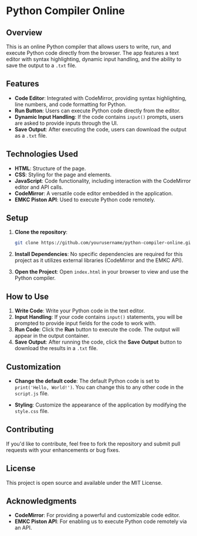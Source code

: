 # Python Compiler Online

## Overview
This is an online Python compiler that allows users to write, run, and execute Python code directly from the browser. The app features a text editor with syntax highlighting, dynamic input handling, and the ability to save the output to a `.txt` file.

## Features
- **Code Editor**: Integrated with CodeMirror, providing syntax highlighting, line numbers, and code formatting for Python.
- **Run Button**: Users can execute Python code directly from the editor.
- **Dynamic Input Handling**: If the code contains `input()` prompts, users are asked to provide inputs through the UI.
- **Save Output**: After executing the code, users can download the output as a `.txt` file.

## Technologies Used
- **HTML**: Structure of the page.
- **CSS**: Styling for the page and elements.
- **JavaScript**: Code functionality, including interaction with the CodeMirror editor and API calls.
- **CodeMirror**: A versatile code editor embedded in the application.
- **EMKC Piston API**: Used to execute Python code remotely.

## Setup

1. **Clone the repository**:
    ```bash
    git clone https://github.com/yourusername/python-compiler-online.git
    ```
    
2. **Install Dependencies**:
    No specific dependencies are required for this project as it utilizes external libraries (CodeMirror and the EMKC API).

3. **Open the Project**:
    Open `index.html` in your browser to view and use the Python compiler.

## How to Use

1. **Write Code**: Write your Python code in the text editor.
2. **Input Handling**: If your code contains `input()` statements, you will be prompted to provide input fields for the code to work with.
3. **Run Code**: Click the **Run** button to execute the code. The output will appear in the output container.
4. **Save Output**: After running the code, click the **Save Output** button to download the results in a `.txt` file.

## Customization

- **Change the default code**: The default Python code is set to `print('Hello, World!')`. You can change this to any other code in the `script.js` file.
  
- **Styling**: Customize the appearance of the application by modifying the `style.css` file.

## Contributing
If you'd like to contribute, feel free to fork the repository and submit pull requests with your enhancements or bug fixes.

## License
This project is open source and available under the MIT License.

## Acknowledgments
- **CodeMirror**: For providing a powerful and customizable code editor.
- **EMKC Piston API**: For enabling us to execute Python code remotely via an API.

